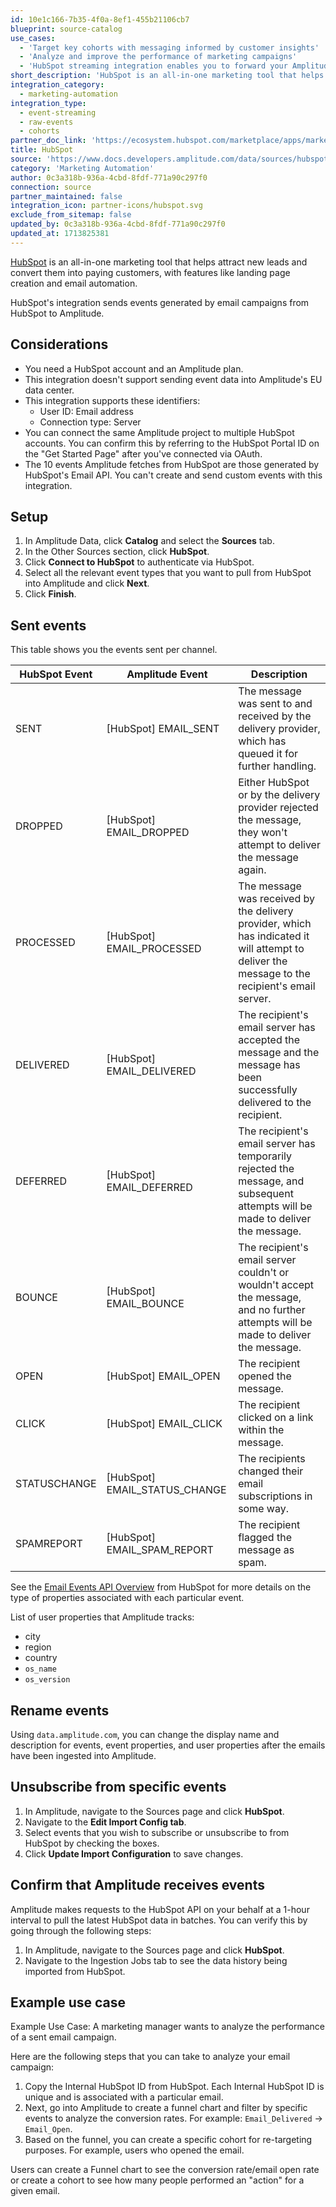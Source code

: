 ```yaml
---
id: 10e1c166-7b35-4f0a-8ef1-455b21106cb7
blueprint: source-catalog
use_cases:
  - 'Target key cohorts with messaging informed by customer insights'
  - 'Analyze and improve the performance of marketing campaigns'
  - 'HubSpot streaming integration enables you to forward your Amplitude events and event properties'
short_description: 'HubSpot is an all-in-one marketing tool that helps attract new leads and convert them into paying customers.'
integration_category:
  - marketing-automation
integration_type:
  - event-streaming
  - raw-events
  - cohorts
partner_doc_link: 'https://ecosystem.hubspot.com/marketplace/apps/marketing/analytics-data/amplitude-engage'
title: HubSpot
source: 'https://www.docs.developers.amplitude.com/data/sources/hubspot'
category: 'Marketing Automation'
author: 0c3a318b-936a-4cbd-8fdf-771a90c297f0
connection: source
partner_maintained: false
integration_icon: partner-icons/hubspot.svg
exclude_from_sitemap: false
updated_by: 0c3a318b-936a-4cbd-8fdf-771a90c297f0
updated_at: 1713825381
---
```

[HubSpot](http://www.hubspot.com/) is an all-in-one marketing tool that helps attract new leads and convert them into paying customers, with features like landing page creation and email automation.

HubSpot's integration sends events generated by email campaigns from HubSpot to Amplitude.

## Considerations

- You need a HubSpot account and an Amplitude plan.
- This integration doesn't support sending event data into Amplitude's EU data center.
- This integration supports these identifiers:
    - User ID: Email address
    - Connection type: Server
- You can connect the same Amplitude project to multiple HubSpot accounts. You can confirm this by referring to the HubSpot Portal ID on the "Get Started Page" after you've connected via OAuth.
- The 10 events Amplitude fetches from HubSpot are those generated by HubSpot's Email API. You can't create and send  custom events with this integration.

## Setup

1. In Amplitude Data, click **Catalog** and select the **Sources** tab.
2. In the Other Sources section, click **HubSpot**.
3. Click **Connect to HubSpot** to authenticate via HubSpot.
4. Select all the relevant event types that you want to pull from HubSpot into Amplitude and click **Next**.
5. Click **Finish**.

## Sent events

This table shows you the events sent per channel.

| HubSpot Event | Amplitude Event               | Description                                                                                                                                    |
| ------------- | ----------------------------- | ---------------------------------------------------------------------------------------------------------------------------------------------- |
| SENT          | [HubSpot] EMAIL_SENT          | The message was sent to and received by the delivery provider, which has queued it for further handling.                                       |
| DROPPED       | [HubSpot] EMAIL_DROPPED       | Either HubSpot or by the delivery provider rejected the message, they won't attempt to deliver the message again.                              |
| PROCESSED     | [HubSpot] EMAIL_PROCESSED     | The message was received by the delivery provider, which has indicated it will attempt to deliver the message to the recipient's email server. |
| DELIVERED     | [HubSpot] EMAIL_DELIVERED     | The recipient's email server has accepted the message and the message has been successfully delivered to the recipient.                        |
| DEFERRED      | [HubSpot] EMAIL_DEFERRED      | The recipient's email server has temporarily rejected the message, and subsequent attempts will be made to deliver the message.                |
| BOUNCE        | [HubSpot] EMAIL_BOUNCE        | The recipient's email server couldn't or wouldn't accept the message, and no further attempts will be made to deliver the message.             |
| OPEN          | [HubSpot] EMAIL_OPEN          | The recipient opened the message.                                                                                                              |
| CLICK         | [HubSpot] EMAIL_CLICK         | The recipient clicked on a link within the message.                                                                                            |
| STATUSCHANGE  | [HubSpot] EMAIL_STATUS_CHANGE | The recipients changed their email subscriptions in some way.                                                                                  |
| SPAMREPORT    | [HubSpot] EMAIL_SPAM_REPORT   | The recipient flagged the message as spam.                                                                                                     |

See the [Email Events API Overview](https://legacydocs.hubspot.com/docs/methods/email/email_events_overview) from HubSpot for more details on the type of properties associated with each particular event.

List of user properties that Amplitude tracks:

- city
- region
- country
- `os_name`
- `os_version`

## Rename events

Using `data.amplitude.com`, you can change the display name and description for events, event properties, and user properties after the emails have been ingested into Amplitude.

## Unsubscribe from specific events

1. In Amplitude, navigate to the Sources page and click **HubSpot**.
2. Navigate to the **Edit Import Config tab**.
3. Select events that you wish to subscribe or unsubscribe to from HubSpot by checking the boxes.
4. Click **Update Import Configuration** to save changes.

## Confirm that Amplitude receives events

Amplitude makes requests to the HubSpot API on your behalf at a 1-hour interval to pull the latest HubSpot data in batches. You can verify this by going through the following steps:

1. In Amplitude, navigate to the Sources page and click **HubSpot**.
2. Navigate to the Ingestion Jobs tab to see the data history being imported from HubSpot.

## Example use case

Example Use Case: A marketing manager wants to analyze the performance of a sent email campaign.

Here are the following steps that you can take to analyze your email campaign:

1. Copy the Internal HubSpot ID from HubSpot. Each Internal HubSpot ID is unique and is associated with a particular email.
2. Next, go into Amplitude to create a funnel chart and filter by specific events to analyze the conversion rates. For example: `Email_Delivered` → `Email_Open`.
3. Based on the funnel, you can create a specific cohort for re-targeting purposes. For example,  users who opened the email.

Users can create a Funnel chart to see the conversion rate/email open rate or create a cohort to see how many people performed an "action" for a given email.
